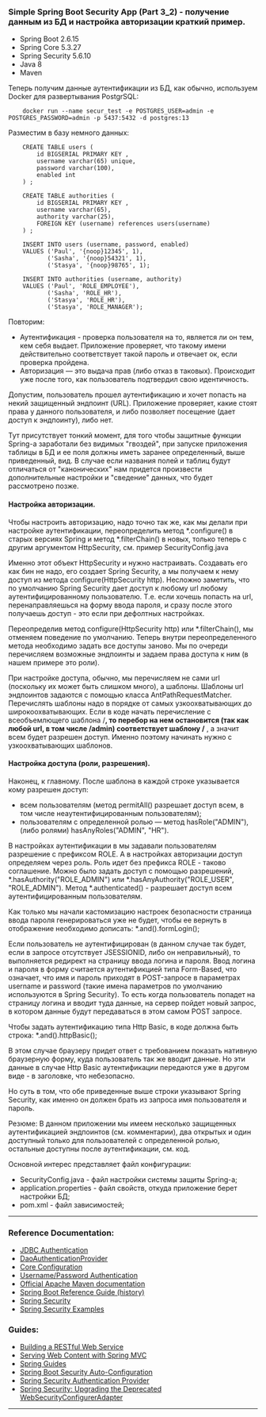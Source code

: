 ### Simple Spring Boot Security App (Part 3_2) - получение данным из БД и настройка авторизации краткий пример.

- Spring Boot 2.6.15
- Spring Core 5.3.27
- Spring Security 5.6.10
- Java 8
- Maven

Теперь получим данные аутентификации из БД, как обычно, используем Docker для развертывания PostgrSQL: 

        docker run --name secur_test -e POSTGRES_USER=admin -e POSTGRES_PASSWORD=admin -p 5437:5432 -d postgres:13

Разместим в базу немного данных:

        CREATE TABLE users (
            id BIGSERIAL PRIMARY KEY ,
            username varchar(65) unique,
            password varchar(100),
            enabled int
        ) ;
        
        CREATE TABLE authorities (
            id BIGSERIAL PRIMARY KEY ,
            username varchar(65),
            authority varchar(25),
            FOREIGN KEY (username) references users(username)
        ) ;
        
        INSERT INTO users (username, password, enabled)
        VALUES ('Paul', '{noop}12345', 1),
               ('Sasha', '{noop}54321', 1),
               ('Stasya', '{noop}98765', 1);
        
        INSERT INTO authorities (username, authority)
        VALUES ('Paul', 'ROLE_EMPLOYEE'),
               ('Sasha', 'ROLE_HR'),
               ('Stasya', 'ROLE_HR'),
               ('Stasya', 'ROLE_MANAGER');

Повторим:
- Аутентификация - проверка пользователя на то, является ли он тем, кем себя выдает. Приложение проверяет, что такому имени действительно соответствует такой пароль и отвечает ок, если проверка пройдена.
- Авторизация — это выдача прав (либо отказ в таковых). Происходит уже после того, как пользователь подтвердил свою идентичность. 

Допустим, пользователь прошел аутентификацию и хочет попасть на некий защищенный эндпоинт (URL). Приложение проверяет, 
какие стоят права у данного пользователя, и либо позволяет посещение (дает доступ к эндпоинту), либо нет.

Тут присутствует тонкий момент, для того чтобы защитные функции Spring-a заработали без видимых "гвоздей", при запуске 
приложения таблицы в БД и ее поля должны иметь заранее определенный, выше приведенный, вид. В случае если названия полей
и таблиц будут отличаться от "канонических" нам придется произвести дополнительные настройки и "сведение" данных, что 
будет рассмотрено позже.

#### Настройка авторизации.

Чтобы настроить авторизацию, надо точно так же, как мы делали при настройке аутентификации, переопределить метод 
*.configure() в старых версиях Spring и метод *.filterChain() в новых, только теперь с другим аргументом HttpSecurity, см.
пример SecurityConfig.java

Именно этот объект HttpSecurity и нужно настраивать. Создавать его как бин не надо, его создает Spring Security, а мы 
получаем к нему доступ из метода configure(HttpSecurity http). Несложно заметить, что по умолчанию Spring Security дает 
доступ к любому url любому аутентифицированному пользователю. Т.е. если хочешь попасть на url, перенаправляешься 
на форму ввода пароля, и сразу после этого получаешь доступ - это если при дефолтных настройках.

Переопределив метод configure(HttpSecurity http) или *.filterChain(), мы отменяем поведение по умолчанию. Теперь внутри 
переопределенного метода необходимо задать все доступы заново. Мы по очереди перечисляем возможные эндпоинты и задаем 
права доступа к ним (в нашем примере это роли).

При настройке доступа, обычно, мы перечисляем не сами url (поскольку их может быть слишком много), а шаблоны. 
Шаблоны url эндпоинтов задаются с помощью класса AntPathRequestMatcher. Перечислять шаблоны надо в порядке от самых 
узкоохватывающих до широкоохватывающих. Если в коде начать перечисление с всеобъемлющего шаблона /**, то перебор на 
нем остановится (так как любой url, в том числе /admin) соответствует шаблону /** , а значит всем будет разрешен доступ. 
Именно поэтому начинать нужно с узкоохватывающих шаблонов.

#### Настройка доступа (роли, разрешения).

Наконец, к главному. После шаблона в каждой строке указывается кому разрешен доступ: 
- всем пользователям (метод permitAll() разрешает доступ всем, в том числе неаутентифицированным пользователям);
- пользователям с определенной ролью — метод hasRole("ADMIN"), (либо ролями) hasAnyRoles("ADMIN", "HR").

В настройках аутентификации в мы задавали пользователям разрешение с префиксом ROLE. А в настройках авторизации доступ 
определяем через роль. Роль идет без префикса ROLE - таково соглашение. Можно было задать доступ с помощью разрешений, 
*.hasAuthority("ROLE_ADMIN") или *.hasAnyAuthority("ROLE_USER", "ROLE_ADMIN"). Метод *.authenticated() - разрешает 
доступ всем аутентифицированным пользователям.

Как только мы начали кастомизацию настроек безопасности страница ввода пароля генерироваться уже не будет, чтобы ее 
вернуть в отображение необходимо дописать: *.and().formLogin();

Если пользователь не аутентифицирован (в данном случае так будет, если в запросе отсутствует JSESSIONID, либо он неправильный), 
то выполняется редирект на страницу ввода логина и пароля. Ввод логина и пароля в форму считается аутентификцией типа Form-Based, 
что означает, что имя и пароль приходят в POST-запросе в параметрах username и password (такие имена параметров по умолчанию 
используются в Spring Security). То есть когда пользователь попадет на страницу логина и вводит туда данные, на сервер 
пойдет новый запрос, в котором данные будут передаваться в этом самом POST запросе.

Чтобы задать аутентификацию типа Http Basic, в коде должна быть строка: *.and().httpBasic();

В этом случае браузеру придет ответ с требованием показать нативную браузерную форму, куда пользователь так же вводит данные. 
Но эти данные в случае Http Basic аутентификации передаются уже в другом виде - в заголовке, что небезопасно.

Но суть в том, что обе приведенные выше строки указывают Spring Security, как именно он должен брать из запроса имя пользователя и пароль.

Резюме: В данном приложении мы имеем несколько защищенных аутентификацией эндпоинтов (см. комментарии), два открытых и 
один доступный только для пользователей с определенной ролью, остальные доступны после аутентификации, см. код.

Основной интерес представляет файл конфигурации:
- SecurityConfig.java - файл настройки системы защиты Spring-a;
- application.properties - файл свойств, откуда приложение берет настройки БД;
- pom.xml - файл зависимостей;
________________________________________________________________________________________________________________________
### Reference Documentation:

* [JDBC Authentication](https://docs.spring.io/spring-security/reference/servlet/authentication/passwords/jdbc.html#servlet-authentication-jdbc-datasource)
* [DaoAuthenticationProvider](https://docs.spring.io/spring-security/reference/servlet/authentication/passwords/dao-authentication-provider.html)
* [Core Configuration](https://docs.spring.io/spring-security/reference/servlet/oauth2/login/core.html)
* [Username/Password Authentication](https://docs.spring.io/spring-security/reference/servlet/authentication/passwords/index.html#publish-authentication-manager-bean)
* [Official Apache Maven documentation](https://maven.apache.org/guides/index.html)
* [Spring Boot Reference Guide (history)](https://docs.spring.io/spring-boot/docs/)
* [Spring Security](https://spring.io/projects/spring-security)
* [Spring Security Examples](https://spring.io/projects/spring-security#samples)

### Guides:

* [Building a RESTful Web Service](https://spring.io/guides/gs/rest-service/)
* [Serving Web Content with Spring MVC](https://spring.io/guides/gs/serving-web-content/)
* [Spring Guides](https://spring.io/guides)
* [Spring Boot Security Auto-Configuration](https://www.baeldung.com/spring-boot-security-autoconfiguration)
* [Spring Security Authentication Provider](https://www.baeldung.com/spring-security-authentication-provider)
* [Spring Security: Upgrading the Deprecated WebSecurityConfigurerAdapter](https://www.baeldung.com/spring-deprecated-websecurityconfigureradapter)
________________________________________________________________________________________________________________________